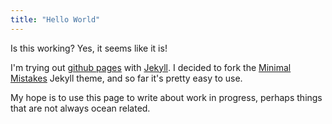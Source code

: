 ```yaml
---
title: "Hello World"
---
```


Is this working? Yes, it seems like it is!

I'm trying out [github pages](https://pages.github.com/) with [Jekyll](https://jekyllrb.com/). I decided to fork the [Minimal Mistakes](https://mmistakes.github.io/minimal-mistakes/) Jekyll theme, and  so far it's pretty easy to use.

My hope is to use this page to write about work in progress, perhaps things that are not always ocean related.
